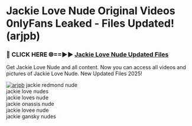 # Jackie Love Nude Original Videos 0nlyFans Leaked - Files Updated! (arjpb)

<h3>🔴 CLICK HERE 🌐==►► <a href="https://tinyurl.com/4mcuefdz" rel="nofollow">Jackie Love Nude Updated Files</a></h3>

Get Jackie Love Nude and all content. Now you can access all videos and pictures of Jackie Love Nude. New Updated Files 2025!

[![arjpb](https://i.imgur.com/StAQSOY.gif)](https://tinyurl.com/4mcuefdz)
jackie redmond nude<br>
jackie love nudes<br>
jackie loves nude<br>
jackie onassis nude<br>
jackie lovee nude<br>
jackie gansky nudes